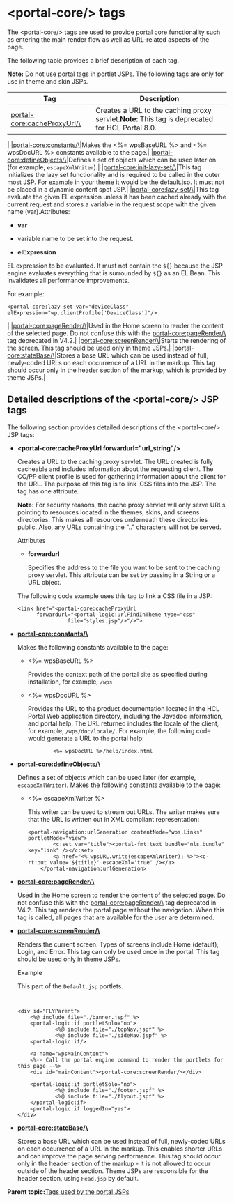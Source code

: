 # <portal-core/\> tags

The <portal-core/\> tags are used to provide portal core functionality such as entering the main render flow as well as URL-related aspects of the page.

The following table provides a brief description of each tag.

**Note:** Do not use portal tags in portlet JSPs. The following tags are only for use in theme and skin JSPs.

|Tag|Description|
|---|-----------|
|[<portal-core:cacheProxyUrl/\>](#cacheproxyurl)|Creates a URL to the caching proxy servlet.**Note:** This tag is deprecated for HCL Portal 8.0.

|
|[<portal-core:constants/\>](#constants)|Makes the <%= wpsBaseURL %\> and <%= wpsDocURL %\> constants available to the page.|
|[<portal-core:defineObjects/\>](#defineobjects)|Defines a set of objects which can be used later on \(for example, `escapeXmlWriter`\).|
|[<portal-core:init-lazy-set/\>](#defineobjects)|This tag initializes the lazy set functionality and is required to be called in the outer most JSP. For example in your theme it would be the default.jsp. It must not be placed in a dynamic content spot JSP.|
|[<portal-core:lazy-set/\>](#defineobjects)|This tag evaluate the given EL expression unless it has been cached already with the current request and stores a variable in the request scope with the given name \(var\).Attributes:

-   **var**

- variable name to be set into the request.

-   **elExpression**

EL expression to be evaluated. It must not contain the `${}` because the JSP engine evaluates everything that is surrounded by `${}` as an EL Bean. This invalidates all performance improvements.


For example:

```
<portal-core:lazy-set var="deviceClass" elExpression="wp.clientProfile['DeviceClass']"/>
```

|
|[<portal-core:pageRender/\>](#pagerender)|Used in the Home screen to render the content of the selected page. Do not confuse this with the <portal-core:pageRender/\> tag deprecated in V4.2.|
|[<portal-core:screenRender/\>](#screen_render)|Starts the rendering of the screen. This tag should be used only in theme JSPs.|
|[<portal-core:stateBase/\>](#statebase)|Stores a base URL which can be used instead of full, newly-coded URLs on each occurrence of a URL in the markup. This tag should occur only in the header section of the markup, which is provided by theme JSPs.|

## Detailed descriptions of the <portal-core/\> JSP tags

The following section provides detailed descriptions of the <portal-core/\> JSP tags:

-   **<portal-core:cacheProxyUrl forwardurl="url\_string"/\>**

    Creates a URL to the caching proxy servlet. The URL created is fully cacheable and includes information about the requesting client. The CC/PP client profile is used for gathering information about the client for the URL. The purpose of this tag is to link .CSS files into the JSP. The tag has one attribute.

    **Note:** For security reasons, the cache proxy servlet will only serve URLs pointing to resources located in the themes, skins, and screens directories. This makes all resources underneath these directories public. Also, any URLs containing the ".." characters will not be served.

    Attributes

    -   **forwardurl**

        Specifies the address to the file you want to be sent to the caching proxy servlet. This attribute can be set by passing in a String or a URL object.

    The following code example uses this tag to link a CSS file in a JSP:

    ```
    <link href="<portal-core:cacheProxyUrl 
          forwardurl="<portal-logic:urlFindInTheme type="css" 
                    file="styles.jsp"/>"/>">
    ```

-   **<portal-core:constants/\>**

    Makes the following constants available to the page:

    -   <%= wpsBaseURL %\>

        Provides the context path of the portal site as specified during installation, for example, `/wps`

    -   <%= wpsDocURL %\>

        Provides the URL to the product documentation located in the HCL Portal Web application directory, including the Javadoc information, and portal help. The URL returned includes the locale of the client, for example, `/wps/doc/locale/`. For example, the following code would generate a URL to the portal help:

        ```
                <%= wpsDocURL %>/help/index.html             
        ```

-   **<portal-core:defineObjects/\>**

    Defines a set of objects which can be used later \(for example, `escapeXmlWriter`\). Makes the following constants available to the page:

    -   <%= escapeXmlWriter %\>

        This writer can be used to stream out URLs. The writer makes sure that the URL is written out in XML compliant representation:

        ```
        <portal-navigation:urlGeneration contentNode="wps.Links" portletMode="view">
        		<c:set var="title"><portal-fmt:text bundle="nls.bundle" key="link" /></c:set>
        		<a href="<% wpsURL.write(escapeXmlWriter); %>"><c-rt:out value='${title}' escapeXml='true' /></a>
        	</portal-navigation:urlGeneration> 
        ```

-   **<portal-core:pageRender/\>**

    Used in the Home screen to render the content of the selected page. Do not confuse this with the <portal-core:pageRender/\> tag deprecated in V4.2. This tag renders the portal page without the navigation. When this tag is called, all pages that are available for the user are determined.

-   **<portal-core:screenRender/\>**

    Renders the current screen. Types of screens include Home \(default\), Login, and Error. This tag can only be used once in the portal. This tag should be used only in theme JSPs.

    Example

    This part of the `Default.jsp` portlets.

    ```
    
    
    <div id="FLYParent">
    	<%@ include file="./banner.jspf" %>
    	<portal-logic:if portletSolo="no">
    			<%@ include file="./topNav.jspf" %>
    			<%@ include file="./sideNav.jspf" %>
    	<portal-logic:if/>
    
    	<a name="wpsMainContent">
    	<%-- Call the portal engine command to render the portlets for this page --%>
    	<div id="mainContent"><portal-core:screenRender/></div>
    
    	<portal-logic:if portletSolo="no">
    			<%@ include file="./footer.jspf" %>
    			<%@ include file="./flyout.jspf" %>
    	</portal-logic:if>
    	<portal-logic:if loggedIn="yes">  		
    </div>    
    ```

-   **<portal-core:stateBase/\>**

    Stores a base URL which can be used instead of full, newly-coded URLs on each occurrence of a URL in the markup. This enables shorter URLs and can improve the page serving performance. This tag should occur only in the header section of the markup - it is not allowed to occur outside of the header section. Theme JSPs are responsible for the header section, using `Head.jsp` by default.


**Parent topic:**[Tags used by the portal JSPs](../dev-portlet/dgn_ptltld.md)

